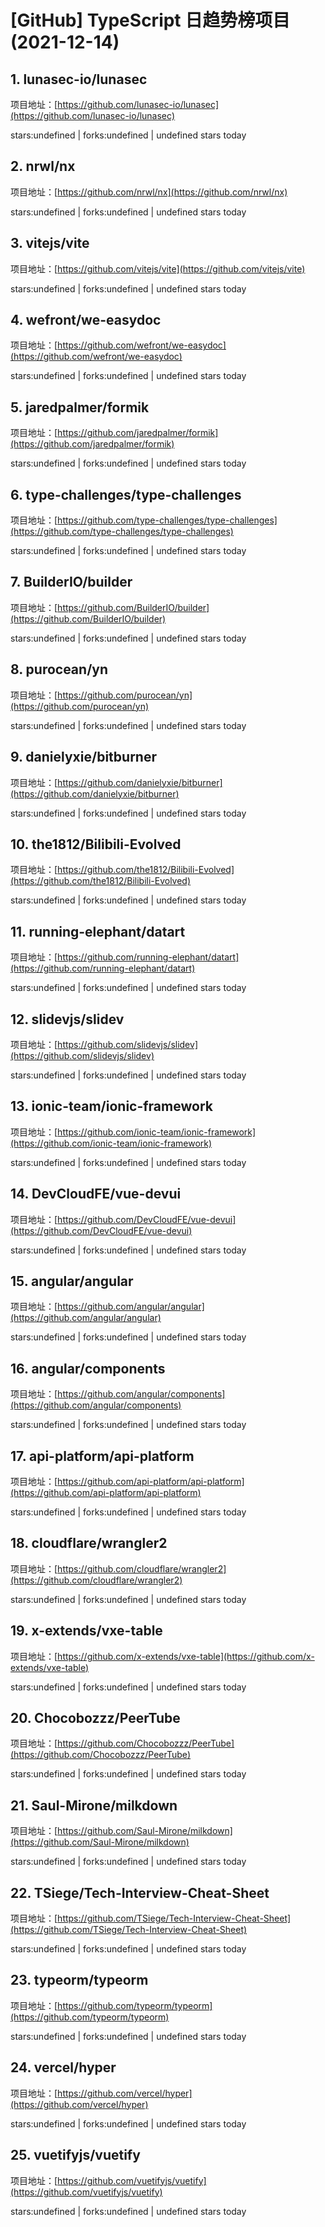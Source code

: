 # [GitHub] TypeScript 日趋势榜项目(2021-12-14)

## 1. lunasec-io/lunasec 

项目地址：[https://github.com/lunasec-io/lunasec](https://github.com/lunasec-io/lunasec)

stars:undefined | forks:undefined | undefined stars today 



## 2. nrwl/nx 

项目地址：[https://github.com/nrwl/nx](https://github.com/nrwl/nx)

stars:undefined | forks:undefined | undefined stars today 



## 3. vitejs/vite 

项目地址：[https://github.com/vitejs/vite](https://github.com/vitejs/vite)

stars:undefined | forks:undefined | undefined stars today 



## 4. wefront/we-easydoc 

项目地址：[https://github.com/wefront/we-easydoc](https://github.com/wefront/we-easydoc)

stars:undefined | forks:undefined | undefined stars today 



## 5. jaredpalmer/formik 

项目地址：[https://github.com/jaredpalmer/formik](https://github.com/jaredpalmer/formik)

stars:undefined | forks:undefined | undefined stars today 



## 6. type-challenges/type-challenges 

项目地址：[https://github.com/type-challenges/type-challenges](https://github.com/type-challenges/type-challenges)

stars:undefined | forks:undefined | undefined stars today 



## 7. BuilderIO/builder 

项目地址：[https://github.com/BuilderIO/builder](https://github.com/BuilderIO/builder)

stars:undefined | forks:undefined | undefined stars today 



## 8. purocean/yn 

项目地址：[https://github.com/purocean/yn](https://github.com/purocean/yn)

stars:undefined | forks:undefined | undefined stars today 



## 9. danielyxie/bitburner 

项目地址：[https://github.com/danielyxie/bitburner](https://github.com/danielyxie/bitburner)

stars:undefined | forks:undefined | undefined stars today 



## 10. the1812/Bilibili-Evolved 

项目地址：[https://github.com/the1812/Bilibili-Evolved](https://github.com/the1812/Bilibili-Evolved)

stars:undefined | forks:undefined | undefined stars today 



## 11. running-elephant/datart 

项目地址：[https://github.com/running-elephant/datart](https://github.com/running-elephant/datart)

stars:undefined | forks:undefined | undefined stars today 



## 12. slidevjs/slidev 

项目地址：[https://github.com/slidevjs/slidev](https://github.com/slidevjs/slidev)

stars:undefined | forks:undefined | undefined stars today 



## 13. ionic-team/ionic-framework 

项目地址：[https://github.com/ionic-team/ionic-framework](https://github.com/ionic-team/ionic-framework)

stars:undefined | forks:undefined | undefined stars today 



## 14. DevCloudFE/vue-devui 

项目地址：[https://github.com/DevCloudFE/vue-devui](https://github.com/DevCloudFE/vue-devui)

stars:undefined | forks:undefined | undefined stars today 



## 15. angular/angular 

项目地址：[https://github.com/angular/angular](https://github.com/angular/angular)

stars:undefined | forks:undefined | undefined stars today 



## 16. angular/components 

项目地址：[https://github.com/angular/components](https://github.com/angular/components)

stars:undefined | forks:undefined | undefined stars today 



## 17. api-platform/api-platform 

项目地址：[https://github.com/api-platform/api-platform](https://github.com/api-platform/api-platform)

stars:undefined | forks:undefined | undefined stars today 



## 18. cloudflare/wrangler2 

项目地址：[https://github.com/cloudflare/wrangler2](https://github.com/cloudflare/wrangler2)

stars:undefined | forks:undefined | undefined stars today 



## 19. x-extends/vxe-table 

项目地址：[https://github.com/x-extends/vxe-table](https://github.com/x-extends/vxe-table)

stars:undefined | forks:undefined | undefined stars today 



## 20. Chocobozzz/PeerTube 

项目地址：[https://github.com/Chocobozzz/PeerTube](https://github.com/Chocobozzz/PeerTube)

stars:undefined | forks:undefined | undefined stars today 



## 21. Saul-Mirone/milkdown 

项目地址：[https://github.com/Saul-Mirone/milkdown](https://github.com/Saul-Mirone/milkdown)

stars:undefined | forks:undefined | undefined stars today 



## 22. TSiege/Tech-Interview-Cheat-Sheet 

项目地址：[https://github.com/TSiege/Tech-Interview-Cheat-Sheet](https://github.com/TSiege/Tech-Interview-Cheat-Sheet)

stars:undefined | forks:undefined | undefined stars today 



## 23. typeorm/typeorm 

项目地址：[https://github.com/typeorm/typeorm](https://github.com/typeorm/typeorm)

stars:undefined | forks:undefined | undefined stars today 



## 24. vercel/hyper 

项目地址：[https://github.com/vercel/hyper](https://github.com/vercel/hyper)

stars:undefined | forks:undefined | undefined stars today 



## 25. vuetifyjs/vuetify 

项目地址：[https://github.com/vuetifyjs/vuetify](https://github.com/vuetifyjs/vuetify)

stars:undefined | forks:undefined | undefined stars today 



